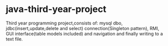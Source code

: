# java-third-year-project
Third year programming project,consists of: mysql dbo, jdbc(insert,update,delete and select) connection(Singleton pattern), RMI, GUI interface(table models included) and navigation and finally writing to a text file.
